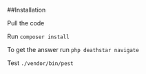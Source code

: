 ##Installation

Pull the code

Run `composer install`

To get the answer run `php deathstar navigate`

Test `./vendor/bin/pest`


